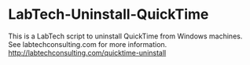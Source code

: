 # LabTech-Uninstall-QuickTime
This is a LabTech script to uninstall QuickTime from Windows machines.
See labtechconsulting.com for more information.
 http://labtechconsulting.com/quicktime-uninstall
 
